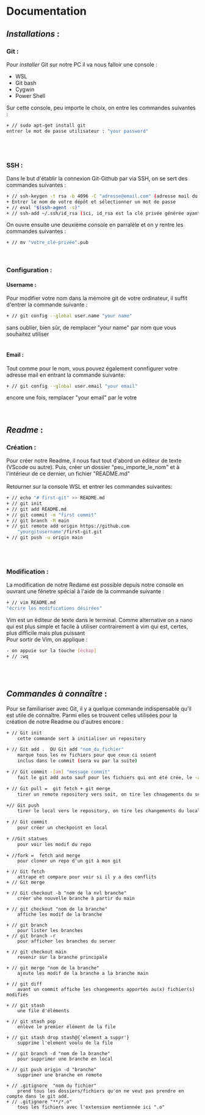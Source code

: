 # **Documentation**

## _Installations_ :

### **Git :** 
Pour *installer* Git sur notre PC il va nous falloir une console :
- WSL 
- Git bash
- Cygwin
- Power Shell

Sur cette console, peu importe le choix, on entre les commandes suivantes :
```bash
+ // sudo apt-get install git 
entrer le mot de passe utilisateur : "your password"
```
</br> 
</br> 

### **SSH :**
Dans le but d'établir la connexion Git-Github par via SSH, on se sert des commandes suivantes :
```bash
+ // ssh-keygen -t rsa -b 4096 -C "adresse@email.com" (adresse mail du compte GitHub)
+ Entrer le nom de votre dépôt et sélectionner un mot de passe
+ // eval "$(ssh-agent -s)"
+ // ssh-add ~/.ssh/id_rsa (ici, id_rsa est la clé privée générée ayant l'extension ".pub" à la fin)
```
On ouvre ensuite une deuxième console en parralèle et on y rentre les commandes suivantes :
```bash
+ // mv "votre_clé-privée".pub
```
</br> 


### **Configuration :**

#### **Username :** 

Pour modifier votre nom dans la mémoire git de votre ordinateur, il suffit d'entrer la commande suivante :
```bash
+ // git config --global user.name "your name"
```
sans oublier, bien sûr, de remplacer "your name" par nom que vous souhaitez utiliser
</br> 
</br> 

#### **Email :** 
Tout comme pour le nom, vous pouvez également connfigurer votre adresse mail en entrant la commande suivante: 
```bash
+ // git config --global user.email "your email"
``` 
encore une fois, remplacer "your email" par le votre
</br> 
</br> 
</br> 

## _Readme_ :

### **Création :** 
Pour créer notre Readme, il nous faut tout d'abord un éditeur de texte (VScode ou autre). Puis, créer un dossier "peu_importe_le_nom" et à l'intérieur de ce dernier, un fichier "README.md"<br/>
<br/>
Retourner sur la console WSL et entrer les commandes suivantes: 
```bash 
+ // echo "# first-git" >> README.md
+ // git init
+ // git add README.md  
+ // git commit -m "first commit"
+ // git branch -M main
+ // git remote add origin https://github.com
    "yourgitusername"/first-git.git
+ // git push -u origin main
``` 
</br> 
</br> 

### **Modification :** 
La modification de notre Redame est possible depuis notre console en ouvrant une fênetre spécial à l'aide de la commande suivante : 
```bash
+ // vim README.md
"écrire les modifications désirées" 
```
Vim est un éditeur de texte dans le terminal. Comme alternative on a nano qui est plus simple et facile à utiliser contrairement à vim qui est, certes, plus difficile mais plus puissant 
</br>
Pour sortir de Vim, on applique :
```bash
- on appuie sur la touche [échap]
+ // :wq 
``` 
</br>
</br>

## _Commandes à connaître_ :

Pour se familiariser avec Git, il y a quelque commande indispensable qu'il est utile de connaître. Parmi elles se trouvent celles utilisées pour la création de notre Readme ou d'autres encore :

```bash
+ // Git init 
    cette commande sert à initialiser un repository
```
```bash
+ // Git add .  OU Git add "nom_du_fichier"
    marque tous les nv fichiers pour que ceux ci soient
    inclus dans le commit (sera vu par la suite)
```
```bash
+ // Git commit -[am] "message commit"
    fait le git add auto sauf pour les fichiers qui ont été crée, le -a normalise les modif
```

```bash
+ // Git pull =  git fetch + git merge
    tirer un remote repository vers soit, on tire les chnagements du serveur vers son user
```
```bash
+// Git push 
    tirer le local vers le repository, on tire les changements du local vers le serveur
```
```bash
+ // Git commit 
    pour créer un checkpoint en local
```
```bash
+ //Git statues 
    pour voir les modif du repo
```
```
+ //fork =  fetch and merge
    pour cloner un repo d'un git à mon git 
```
```
+ // Git fetch 
    attrape et compare pour voir si il y a des conflits
+ // Git merge 
```
```
+ // Git checkout -b "nom de la nvl branche" 
    créer uhe nouvelle branche à partir du main
```
```
+ // git checkout "nom de la branche" 
    affiche les modif de la branche
```
```
+ // git branch 
    pour lister les branches
+ // git branch -r 
    pour afficher les branches du server
```
```
+ // git checkout main 
    revenir sur la branche principale
```
```
+ // git merge "nom de la branche" 
    ajoute les modif de la branche a la branche main
```
```
+ // git diff 
    avant un commit affiche les changements apportés au(x) fichier(s) modifiés 
```
```
+ // git stash 
    une file d'éléments
```
```
+ // git stash pop 
    enlève le premier élément de la file
```
```
+ // git stash drop stash@{'element a suppr'} 
    supprime l'element voulu de la file
```
```
+ // git branch -d "nom de la branche"
    pour supprimer une branche en local
```
```
+ // git push origin -d "branche"
    supprimer une branche en remote
```
```
+ // .gitignore  "nom du fichier"
    prend tous les dossiers/fichiers qu'on ne veut pas prendre en compte dans le git add.
+ // .gitignore "**/*.o" 
    tous les fichiers avec l'extension mentionnée ici ".o"
```